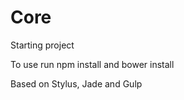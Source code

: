 Core
===============

Starting project

To use run npm install and bower install

Based on Stylus, Jade and Gulp
